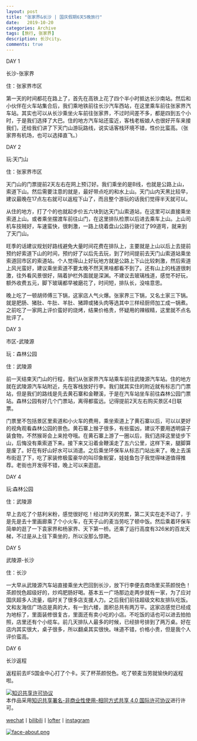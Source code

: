 ```yaml
---
layout: post
title: "张家界&长沙 | 国庆假期6天5晚旅行"
date:   2019-10-20
categories: Archive
tags: [旅行, 张家界]
description: 长沙city。
comments: true
---
```



DAY 1

长沙-张家界

住：张家界市区

第一天的时间都花在路上了，首先在高铁上花了四个半小时抵达长沙南站。然后和小伙伴在火车站集合后，我们乘地铁前往长沙汽车西站，在这里乘车前往张家界汽车站。其实也可以从长沙乘坐火车前往张家界，不过时间差不多，都是四到五个小时，于是我们选择了大巴。住的地方汽车站还蛮近，客栈老板娘人也很好开车来接我们，还给我们讲了下天门山游玩路线，说实话客栈环境不错，性价比蛮高。（张家界有机场，也可以选择直飞。）

DAY 2

玩:天门山

住：张家界市区
 
天门山的门票提前2天左右在网上预订好。我们乘坐的是B线，也就是公路上山，索道下山。然后需要注意的就是，最好带点吃的和水上山。天门山内天黑比较早，建议最晚在17点左右就可以返程下山了，而且整个游玩的话我们觉得半天就可以。

从住的地方，打了个的也就起步价五六块到达天门山索道站，在这里可以直接乘坐索道上山。或者乘坐摆渡车前往山门，在这里排队检票以后进去乘车上山。上山司机车技贼好，车速蛮快，很刺激，一路上绕着盘山公路行驶过了99道弯，就来到了天门山。


旺季的话建议规划好路线避免大量时间花费在排队上，主要就是上山以后上去提前预约好索道下山的时间，预约好了以后先去玩，到了时间提前去天门山索道站乘坐索道回市区的索道站。个人觉得山上好玩地方就是公路上下山比较刺激，然后索道上风光蛮好，建议乘坐索道不要太晚不然天黑啥都看不到了。还有山上的栈道很刺激，往外看风景很好，隔着护栏外面就是深渊。不建议去玻璃栈道，感觉不好玩，额外收费五元，脚下玻璃都早被磨花了，时间短，排队长，没啥意思。

晚上吃了一顿胡师傅三下锅，这家店人气火爆。张家界三下锅，又名土家三下锅。就是肥肠、猪肚、牛肚、羊肚、猪蹄或猪头肉等选其中三样经厨师加工成一锅煮。之前吃了一家网上评价蛮好的烧烤，结果价格贵，怀疑用的辣椒精，这里就不点名批评了。

DAY 3

市区-武陵源

玩：森林公园

住：武陵源
 
前一天结束天门山的行程，我们从张家界汽车站乘车前往武陵源汽车站。住的地方就在武陵源汽车站附近，先在客栈放好行李。我们就其实住的附近就有标志门门票站，但是我们的路线是先去黄石寨和金鞭溪，于是在汽车站坐车前往森林公园门票站。森林公园有好几个门票站，离得都蛮远。记得提前2天左右购买景区4日联票。

门票里不包括景区里索道和小火车的费用，乘坐索道上了黄石寨以后，可以以更好的视角观看森林公园的景色。黄石寨上猴子很多，有些蛮凶，建议不要用透明袋子装食物，不然猴哥会上来抢夺哦。在黄石寨上游了一圈以后，我们选择这里徒步下山，后悔没有乘索道下来。接下来又沿着金鞭溪走了五六公里，这样下来，腿脚算是废了。好在有好山好水可以消遣。之后乘坐环保车从标志门站出来了。晚上去溪布街逛了下，吃了家装修极蛮豪华的叫印象鲵宴，娃娃鱼包子我觉得味道值得推荐。老街也开发得不错，晚上可以来逛逛。

DAY 4

玩:森林公园

住：武陵源
 
早上去吃了个慈利米粉，感觉很好吃！经过昨天的劳累，第二天实在走不动了，于是先是去十里画廊乘了个小火车，在天子山的麦当劳吃了顿中饭。然后乘着环保车简单的逛了一下袁家界和杨家界、天下第一桥。还乘了运行高度有326米的百龙天梯，不过是从上往下乘坐的，所以没那么惊艳。

DAY 5

武陵源-长沙

住：长沙

一大早从武陵源汽车站直接乘坐大巴回到长沙，放下行李便去商场里买茶颜悦色！茶颜悦色超级好的，炒鸡肥肠好喝。基本五一广场那边走两步就有一家，为了应对国庆超多人流量，临时关了很多店支援人力。之后我们前往超级文和友排队吃饭。文和友海信广场店是真的大，有一到六楼，面积总共有两万平。这家店感觉已经成为地标了，里面装修很复古，里面还有卖小吃的小店。不吃饭的话也可以进去拍拍照，店里还有个小缆车。前几天排队人最多的时候，已经排号排到了两万桌。好在店内其实很大，桌子很多，所以翻桌其实很快。味道不错，价格小贵，但是我个人评价蛮高。

DAY 6

长沙返程

返程前去IFS国金中心打了个卡。买了杯茶颜悦色。吃了顿麦当劳就愉快的返程啦。



<a rel="license" href="http://creativecommons.org/licenses/by-nc-sa/4.0/"><img alt="知识共享许可协议" style="border-width:0" src="https://i.creativecommons.org/l/by-nc-sa/4.0/88x31.png" /></a><br />本作品采用<a rel="license" href="http://creativecommons.org/licenses/by-nc-sa/4.0/">知识共享署名-非商业性使用-相同方式共享 4.0 国际许可协议</a>进行许可。

[wechat](http://mp.weixin.qq.com/s?__biz=MzIxMTM4NTM0Nw==&mid=100000449&idx=1&sn=0b1c290b2253f7c71fbcf8cafd946a3f&chksm=17576fad2020e6bba7ce49ba5a5e8affabb8ffb9a37afe25a4d070d3abc88b65b5f004da6fc3#rd)丨[bilibili](https://space.bilibili.com/5041218/#/)丨[lofter](http://thentrue.lofter.com)丨[instagram](https://www.instagram.com/thentrue001/)

[![face-about.png](https://i.loli.net/2018/07/20/5b5189a0488a6.png)](https://i.loli.net/2018/07/20/5b5189a0488a6.png)
